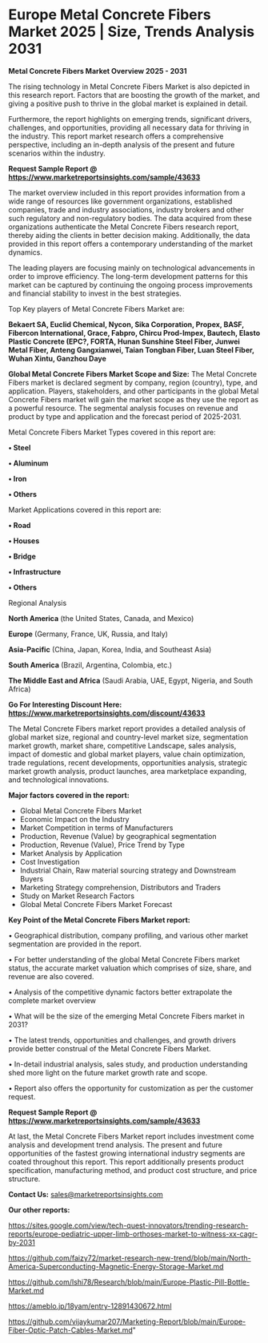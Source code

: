 # Europe Metal Concrete Fibers Market 2025 | Size, Trends Analysis 2031

<Strong> Metal Concrete Fibers Market Overview 2025 - 2031</strong>

The rising technology in Metal Concrete Fibers Market is also depicted in this research report. Factors that are boosting the growth of the market, and giving a positive push to thrive in the global market is explained in detail.

Furthermore, the report highlights on emerging trends, significant drivers, challenges, and opportunities, providing all necessary data for thriving in the industry. This report market research offers a comprehensive perspective, including an in-depth analysis of the present and future scenarios within the industry.

<strong>Request Sample Report @ <a href=https://www.marketreportsinsights.com/sample/43633>https://www.marketreportsinsights.com/sample/43633</a></strong>

The market overview included in this report provides information from a wide range of resources like government organizations, established companies, trade and industry associations, industry brokers and other such regulatory and non-regulatory bodies. The data acquired from these organizations authenticate the Metal Concrete Fibers research report, thereby aiding the clients in better decision making. Additionally, the data provided in this report offers a contemporary understanding of the market dynamics.

The leading players are focusing mainly on technological advancements in order to improve efficiency. The long-term development patterns for this market can be captured by continuing the ongoing process improvements and financial stability to invest in the best strategies.

Top Key players of Metal Concrete Fibers Market are:

<strong>Bekaert SA, Euclid Chemical, Nycon, Sika Corporation, Propex, BASF, Fibercon International, Grace, Fabpro, Chircu Prod-Impex, Bautech, Elasto Plastic Concrete (EPC?, FORTA, Hunan Sunshine Steel Fiber, Junwei Metal Fiber, Anteng Gangxianwei, Taian Tongban Fiber, Luan Steel Fiber, Wuhan Xintu, Ganzhou Daye</strong>

<strong><b>Global Metal Concrete Fibers Market Scope and Size:</b></strong>
The Metal Concrete Fibers market is declared segment by company, region (country), type, and application. Players, stakeholders, and other participants in the global Metal Concrete Fibers market will gain the market scope as they use the report as a powerful resource. The segmental analysis focuses on revenue and product by type and application and the forecast period of 2025-2031.

Metal Concrete Fibers Market Types covered in this report are:

<strong>•  Steel

•  Aluminum

•  Iron

•  Others</strong>

Market Applications covered in this report are:

<strong>•  Road

•  Houses

•  Bridge

•  Infrastructure

•  Others</strong> 

Regional Analysis

<strong>North America</strong> (the United States, Canada, and Mexico)

<strong>Europe</strong> (Germany, France, UK, Russia, and Italy)

<strong>Asia-Pacific</strong> (China, Japan, Korea, India, and Southeast Asia)

<strong>South America</strong> (Brazil, Argentina, Colombia, etc.)

<strong>The Middle East and Africa</strong> (Saudi Arabia, UAE, Egypt, Nigeria, and South Africa)

<strong>Go For Interesting Discount Here: <a href=https://www.marketreportsinsights.com/discount/43633>https://www.marketreportsinsights.com/discount/43633</a></strong>

The Metal Concrete Fibers market report provides a detailed analysis of global market size, regional and country-level market size, segmentation market growth, market share, competitive Landscape, sales analysis, impact of domestic and global market players, value chain optimization, trade regulations, recent developments, opportunities analysis, strategic market growth analysis, product launches, area marketplace expanding, and technological innovations.

<strong><b>Major factors covered in the report:</b></strong>
<ul>
  <li>Global Metal Concrete Fibers Market </li>
  <li>Economic Impact on the Industry</li>
  <li>Market Competition in terms of Manufacturers</li>
  <li>Production, Revenue (Value) by geographical segmentation</li>
  <li>Production, Revenue (Value), Price Trend by Type</li>
  <li>Market Analysis by Application</li>
  <li>Cost Investigation</li>
  <li>Industrial Chain, Raw material sourcing strategy and Downstream Buyers</li>
  <li>Marketing Strategy comprehension, Distributors and Traders</li>
  <li>Study on Market Research Factors</li>
  <li>Global Metal Concrete Fibers Market Forecast</li>
</ul>

<strong><b>Key Point of the Metal Concrete Fibers Market report:</b></strong>

• Geographical distribution, company profiling, and various other market segmentation are provided in the report.

• For better understanding of the global Metal Concrete Fibers market status, the accurate market valuation which comprises of size, share, and revenue are also covered.

• Analysis of the competitive dynamic factors better extrapolate the complete market overview

• What will be the size of the emerging Metal Concrete Fibers market in 2031?

• The latest trends, opportunities and challenges, and growth drivers provide better construal of the Metal Concrete Fibers Market.

• In-detail industrial analysis, sales study, and production understanding shed more light on the future market growth rate and scope.

• Report also offers the opportunity for customization as per the customer request.

<strong>Request Sample Report @ <a href=https://www.marketreportsinsights.com/sample/43633>https://www.marketreportsinsights.com/sample/43633</a></strong>

At last, the Metal Concrete Fibers Market report includes investment come analysis and development trend analysis. The present and future opportunities of the fastest growing international industry segments are coated throughout this report. This report additionally presents product specification, manufacturing method, and product cost structure, and price structure.

<strong>Contact Us:</strong>
sales@marketreportsinsights.com

<strong>Our other reports:</strong>

<a href=https://sites.google.com/view/tech-quest-innovators/trending-research-reports/europe-pediatric-upper-limb-orthoses-market-to-witness-xx-cagr-by-2031>https://sites.google.com/view/tech-quest-innovators/trending-research-reports/europe-pediatric-upper-limb-orthoses-market-to-witness-xx-cagr-by-2031</a>

<a href=https://github.com/faizy72/market-research-new-trend/blob/main/North-America-Superconducting-Magnetic-Energy-Storage-Market.md>https://github.com/faizy72/market-research-new-trend/blob/main/North-America-Superconducting-Magnetic-Energy-Storage-Market.md</a>

<a href=https://github.com/Ishi78/Research/blob/main/Europe-Plastic-Pill-Bottle-Market.md>https://github.com/Ishi78/Research/blob/main/Europe-Plastic-Pill-Bottle-Market.md</a>

<a href=https://ameblo.jp/18yam/entry-12891430672.html>https://ameblo.jp/18yam/entry-12891430672.html</a>

<a href=https://github.com/vijaykumar207/Marketing-Report/blob/main/Europe-Fiber-Optic-Patch-Cables-Market.md>https://github.com/vijaykumar207/Marketing-Report/blob/main/Europe-Fiber-Optic-Patch-Cables-Market.md</a>"
